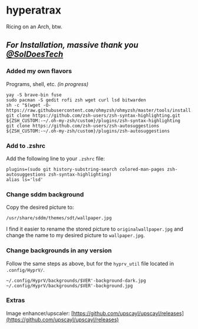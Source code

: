 # hyperatrax
Ricing on an Arch, btw.

## *For Installation, massive thank you [@SolDoesTech](https://github.com/SolDoesTech)*

### Added my own flavors
Programs, shell, etc. *(in progress)*
```shell
yay -S brave-bin fuse
sudo pacman -S gedit rofi zsh wget curl lsd bitwarden
sh -c "$(wget -O- https://raw.githubusercontent.com/ohmyzsh/ohmyzsh/master/tools/install.sh)"
git clone https://github.com/zsh-users/zsh-syntax-highlighting.git ${ZSH_CUSTOM:-~/.oh-my-zsh/custom}/plugins/zsh-syntax-highlighting
git clone https://github.com/zsh-users/zsh-autosuggestions ${ZSH_CUSTOM:-~/.oh-my-zsh/custom}/plugins/zsh-autosuggestions
```

### Add to .zshrc
Add the following line to your `.zshrc` file:
```shell
plugins=(sudo git history-substring-search colored-man-pages zsh-autosuggestions zsh-syntax-highlighting)
alias ls='lsd'
```

### Change sddm background
Copy the desired picture to:
```shell
/usr/share/sddm/themes/sdt/wallpaper.jpg
```
I find it easier to rename the stored picture to `originalwallpaper.jpg` and change the name to my desired picture to `wallpaper.jpg`.

### Change backgrounds in any version
Follow the same steps as above, but for the `hyprv_util` file located in `.config/HyprV/`.
```shell
~/.config/HyprV/backgrounds/$VER'-background-dark.jpg
~/.config/HyprV/backgrounds/$VER'-background.jpg
```

### Extras
Image enhancer/upscaler:
[https://github.com/upscayl/upscayl/releases](https://github.com/upscayl/upscayl/releases)
